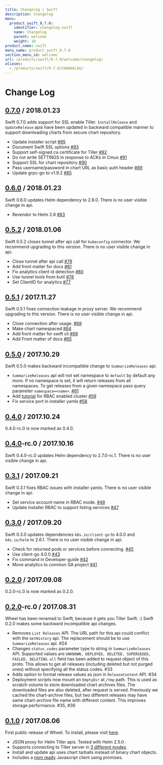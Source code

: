 ```yaml
---
title: Changelog | Swift
description: Changelog
menu:
  product_swift_0.7.0:
    identifier: changelog-swift
    name: Changelog
    parent: welcome
    weight: 10
product_name: swift
menu_name: product_swift_0.7.0
section_menu_id: welcome
url: /products/swift/0.7.0/welcome/changelog/
aliases:
  - /products/swift/0.7.0/CHANGELOG/
---
```


# Change Log

## [0.7.0](https://github.com/appscode/swift/releases/tag/0.7.0) / 2018.01.23
Swift 0.7.0 adds support for SSL enable Tiller. `InstallRelease` and `UpdateRelease` apis have been updated in backward compatible manner to support downloading charts from secure chart repository.

- Update installer script [\#95](https://github.com/appscode/swift/pull/95)
- Document Swift SSL options [\#93](https://github.com/appscode/swift/pull/93)
- Support self-signed ca certificate for Tiller [\#92](https://github.com/appscode/swift/pull/92)
- Do not write SETTINGS in response to ACKs in Cmux [\#91](https://github.com/appscode/swift/pull/91)
- Support SSL for chart repository [\#90](https://github.com/appscode/swift/pull/90)
- Pass username/password in chart URL as basic auth header [\#89](https://github.com/appscode/swift/pull/89)
- Update grpc-go to v1.9.2 [\#85](https://github.com/appscode/swift/pull/85)


## [0.6.0](https://github.com/appscode/swift/releases/tag/0.6.0) / 2018.01.23
Swift 0.6.0 updates Helm dependency to 2.8.0. There is no user visible change in api.

- Revendor to Helm 2.8 [\#83](https://github.com/appscode/swift/pull/83)


## [0.5.2](https://github.com/appscode/swift/releases/tag/0.5.2) / 2018.01.06
Swift 0.5.2 closes tunnel after api call for `kubeconfig` connector. We recommend upgrading to this version. There is no user visible change in api.

- Close tunnel after api call [\#79](https://github.com/appscode/swift/pull/79)
- Add front matter for docs [\#81](https://github.com/appscode/swift/pull/81)
- Fix analytics client id detection [\#80](https://github.com/appscode/swift/pull/80)
- Use tunnel tools from kutil [\#78](https://github.com/appscode/swift/pull/78)
- Set ClientID for analytics [\#77](https://github.com/appscode/swift/pull/77)


## [0.5.1](https://github.com/appscode/swift/releases/tag/0.5.1) / 2017.11.27
Swift 0.5.1 fixes connection leakage in proxy server. We recommend upgrading to this version. There is no user visible change in api.

- Close connection after usage. [\#68](https://github.com/appscode/swift/pull/68)
- Make chart namespaced [\#64](https://github.com/appscode/swift/pull/64)
- Add front matter for swift cli [\#69](https://github.com/appscode/swift/pull/69)
- Add Front matter of docs [\#65](https://github.com/appscode/swift/pull/65)


## [0.5.0](https://github.com/appscode/swift/releases/tag/0.5.0) / 2017.10.29
Swift 0.5.0 makes backward incompatible change to `SummarizeReleases` api.

- `SummarizeReleases` api will not set namespace to `default` by default any more. If no namespace is set, it will return releases from all namespaces. To get releases from a given namespace pass query parameter `namespace=<name>`. [\#61](https://github.com/appscode/swift/pull/61)
- Add [tutorial](/docs/rbac.md) for RBAC enabled cluster [\#59](https://github.com/appscode/swift/pull/59)
- Fix service port in installer yamls [\#58](https://github.com/appscode/swift/pull/58)


## [0.4.0](https://github.com/appscode/swift/releases/tag/0.4.0) / 2017.10.24
0.4.0-rc.0 is now marked as 0.4.0.


## [0.4.0](https://github.com/appscode/swift/releases/tag/0.4.0)-rc.0 / 2017.10.16
Swift 0.4.0-rc.0 updates Helm dependency to 2.7.0-rc.1. There is no user visible change in api.


## [0.3.1](https://github.com/appscode/swift/releases/tag/0.3.1) / 2017.09.21
Swift 0.3.1 fixes RBAC issues with installer yamls. There is no user visible change in api.

- Set service account name in RBAC mode. [\#48](https://github.com/appscode/swift/pull/48)
- Update installer RBAC to support listing services [\#47](https://github.com/appscode/swift/pull/47)


## [0.3.0](https://github.com/appscode/swift/releases/tag/0.3.0) / 2017.09.20
Swift 0.3.0 updates dependencies `k8s.io/client-go` to 4.0.0 and `k8s.io/helm` to 2.6.1. There is no user visible change in api.

- Check for returned pods or services before connecting. [\#45](https://github.com/appscode/swift/pull/45)
- Use client-go 4.0.0 [\#43](https://github.com/appscode/swift/pull/43)
- Fix command in Developer-guide [\#42](https://github.com/appscode/swift/pull/42)
- Move analytics to common GA project [\#41](https://github.com/appscode/swift/pull/41)


## [0.2.0](https://github.com/appscode/swift/releases/tag/0.2.0) / 2017.09.08
0.2.0-rc.0 is now marked as 0.2.0.


## [0.2.0](https://github.com/appscode/swift/releases/tag/0.2.0)-rc.0 / 2017.08.31
Wheel has been renamed to Swift, because it gets you Tiller Swift. :) Swift 0.2.0 makes some backward incompatible api changes.

- Removes `List Releases` API. The URL path for this api could conflict with the `GetHistory` api. The replacement should be to use `SummarizeReleases` api. #24
- Changes `status_codes` parameter type to string in `SummarizeReleases` API. Supported values are `UNKNOWN, DEPLOYED, DELETED, SUPERSEDED, FAILED, DELETING`. `all` field has been added to request object of this proto. This allows to get all releases (including deleted but not purged ones) without specifying all the status codes. #33
- Adds option to format release values as json in `ReleaseContent` API. #34
- Deployment scripts now mount an `EmptyDir` at `/tmp` path. This is used as scratch volume to store downloaded chart archives files. The downloaded files are also deleted, after request is served. Previously we cached the chart-archive files, but two different releases may have same chart-archive file name with different content. This improves storage performance. #35, #36


## [0.1.0](https://github.com/appscode/swift/releases/tag/0.1.0) / 2017.08.06
First public release of Wheel. To install, please visit [here](/docs/setup/install.md).

 - JSON proxy for Helm Tiller apis. Tested with Helm 2.5.0 .
 - Supports connecting to Tiller server in [3 different modes](/docs/setup/install.md).
 - Install and update api uses chart tarballs instead of binary chart objects.
 - Includes a [npm ready](https://www.npmjs.com/package/@appscode/tiller-js-client) Javascript client using promises.
